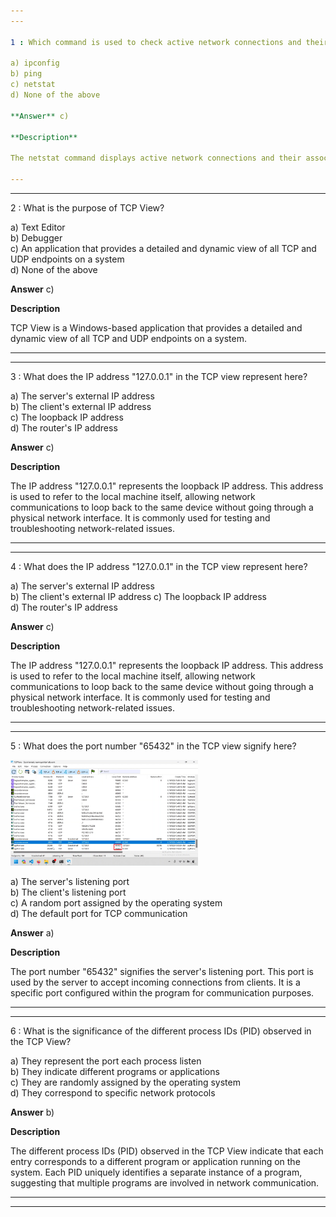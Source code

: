 ```yaml
---  
---  

1 : Which command is used to check active network connections and their associated programs in Windows?  

a) ipconfig  
b) ping  
c) netstat  
d) None of the above  

**Answer** c)  

**Description**  

The netstat command displays active network connections and their associated programs, helping diagnose network issues.  

---  
```

---  


2 : What is the purpose of TCP View?  

a) Text Editor  
b) Debugger  
c) An application that provides a detailed and dynamic view of all TCP and UDP endpoints on a system  
d) None of the above  

**Answer** c)  

**Description**  

TCP View is a Windows-based application that provides a detailed and dynamic view of all TCP and UDP endpoints on a system.  

---  
---  


3 : What does the IP address "127.0.0.1" in the TCP view represent here?  

a) The server's external IP address  
b) The client's external IP address  
c) The loopback IP address  
d) The router's IP address  

**Answer** c)  

**Description**  

The IP address "127.0.0.1" represents the loopback IP address. This address is used to refer to the local machine itself, allowing network communications to loop back to the same device without going through a physical network interface. It is commonly used for testing and troubleshooting network-related issues.  

---  
---  


4 : What does the IP address "127.0.0.1" in the TCP view represent here?  

a) The server's external IP address  
b) The client's external IP address 
c) The loopback IP address  
d) The router's IP address  

**Answer** c)  

**Description**  

The IP address "127.0.0.1" represents the loopback IP address. This address is used to refer to the local machine itself, allowing network communications to loop back to the same device without going through a physical network interface. It is commonly used for testing and troubleshooting network-related issues.  

---  
---  


5 : What does the port number "65432" in the TCP view signify here? 

<img src="https://github.com/sourcelens/Essential_Computer_Networking_for_DevOps_Cloud_and_More/blob/main/Questions/L_12_Netstat_Command_and_TCP_View/Images/lecture12_quizpic.png" width="300"/>  


a) The server's listening port  
b) The client's listening port  
c) A random port assigned by the operating system  
d) The default port for TCP communication  

**Answer** a)  

**Description**  

The port number "65432" signifies the server's listening port. This port is used by the server to accept incoming connections from clients. It is a specific port configured within the program for communication purposes.  

---  
---  


6 : What is the significance of the different process IDs (PID) observed in the TCP View?  

a) They represent the port each process listen  
b) They indicate different programs or applications  
c) They are randomly assigned by the operating system  
d) They correspond to specific network protocols  

**Answer** b)  

**Description**  

The different process IDs (PID) observed in the TCP View indicate that each entry corresponds to a different program or application running on the system. Each PID uniquely identifies a separate instance of a program, suggesting that multiple programs are involved in network communication.  

---  
---  







